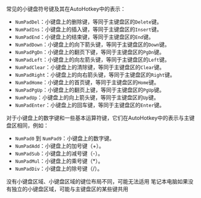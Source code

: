 常见的小键盘符号键及其在AutoHotkey中的表示：

- `NumPadDel`：小键盘上的删除键，等同于主键盘区的`Delete`键。
- `NumPadIns`：小键盘上的插入键，等同于主键盘区的`Insert`键。
- `NumPadEnd`：小键盘上的结束键，等同于主键盘区的`End`键。
- `NumPadDown`：小键盘上的向下箭头键，等同于主键盘区的`Down`键。
- `NumPadPgDn`：小键盘上的翻页下键，等同于主键盘区的`PgDn`键。
- `NumPadLeft`：小键盘上的向左箭头键，等同于主键盘区的`Left`键。
- `NumPadClear`：小键盘上的清除键，等同于主键盘区的`Clear`键。
- `NumPadRight`：小键盘上的向右箭头键，等同于主键盘区的`Right`键。
- `NumPadHome`：小键盘上的首页键，等同于主键盘区的`Home`键。
- `NumPadPgUp`：小键盘上的翻页上键，等同于主键盘区的`PgUp`键。
- `NumPadUp`：小键盘上的向上箭头键，等同于主键盘区的`Up`键。
- `NumPadEnter`：小键盘上的回车键，等同于主键盘区的`Enter`键。

对于小键盘上的数字键和一些基本运算符键，它们在AutoHotkey中的表示与主键盘区相同，例如：

- `NumPad0` 到 `NumPad9`：小键盘上的数字键。
- `NumPadAdd`：小键盘上的加号键（+）。
- `NumPadSub`：小键盘上的减号键（-）。
- `NumPadMul`：小键盘上的乘号键（*）。
- `NumPadDiv`：小键盘上的除号键（/）。

没有小键盘区域、小键盘区域的键位布局不同，可能无法适用
笔记本电脑如果没有独立的小键盘区域，可能与主键盘区的某些键共用

